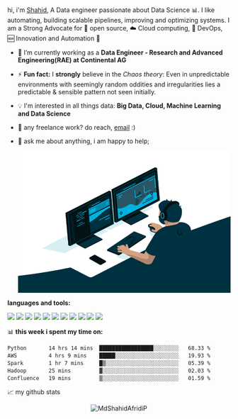 hi, i'm [Shahid](https://www.linkedin.com/in/md-shahid-afridi-p-b5a72a1a3/), A Data engineer passionate about Data Science :bar_chart:. I like automating, building scalable pipelines, improving and optimizing systems. I am a Strong Advocate for 📜 open source, :cloud: Cloud computing, 🚀 DevOps, :new: Innovation and Automation :robot: 

- 🌱 I’m currently working as a **Data Engineer - Research and Advanced Engineering(RAE) at Continental AG**
- ⚡ **Fun fact:** I **strongly** believe in the *Chaos theory*: Even in unpredictable environments with seemingly random oddities and irregularities lies a predictable & sensible pattern not seen initially.
- :bulb: I'm interested in all things data: **Big Data, Cloud, Machine Learning and Data Science**
- 💼 any freelance work? do reach, [email](mailto:mdshahidafridip@gmail.com) :)
- 💬 ask me about anything, i am happy to help;


  <img align="center" alt="GIF" src="https://github.com/MdShahidAfridiP/MdShahidAfridiP/blob/088dfbeee06b4e1e2cbd42ef038cc88e7a5e9056/code.gif?raw=true" width="500" height="320" />

**languages and tools:**  

<code><img height="20" src="https://raw.githubusercontent.com/Thomas-George-T/Thomas-George-T/master/assets/hadoop.svg"></code>
<code><img height="20" src="https://raw.githubusercontent.com/Thomas-George-T/Thomas-George-T/master/assets/apache_spark.svg"></code>
<code><img height="20" src="https://raw.githubusercontent.com/Thomas-George-T/Thomas-George-T/master/assets/aws.svg"></code>
<code><img height="20" src="https://raw.githubusercontent.com/Thomas-George-T/Thomas-George-T/master/assets/python.svg"></code>
<code><img height="20" src="https://raw.githubusercontent.com/Thomas-George-T/Thomas-George-T/master/assets/mysql.svg"></code>
<code><img height="20" src="https://raw.githubusercontent.com/Thomas-George-T/Thomas-George-T/master/assets/git.svg"></code>
<code><img height="20" src="https://raw.githubusercontent.com/Thomas-George-T/Thomas-George-T/master/assets/jira.svg"></code>
<code><img height="20" src="https://raw.githubusercontent.com/Thomas-George-T/Thomas-George-T/master/assets/kafka.svg"></code>
<code><img height="20" src="https://raw.githubusercontent.com/Thomas-George-T/Thomas-George-T/master/assets/linux-tux.svg"></code>
<code><img height="20" src="https://raw.githubusercontent.com/Thomas-George-T/Thomas-George-T/master/assets/tableau.svg"></code>
<code><img height="20" src="https://upload.wikimedia.org/wikipedia/commons/f/f4/Elasticsearch_logo.svg"></code>

📊 **this week i spent my time on:**

```txt
Python       14 hrs 14 mins  █████████████████░░░░░░░░   68.33 %
AWS          4 hrs 9 mins    █████░░░░░░░░░░░░░░░░░░░░   19.93 %
Spark        1 hr 7 mins     █▒░░░░░░░░░░░░░░░░░░░░░░░   05.39 %
Hadoop       25 mins         ▓░░░░░░░░░░░░░░░░░░░░░░░░   02.03 %
Confluence   19 mins         ▒░░░░░░░░░░░░░░░░░░░░░░░░   01.59 %
```


📈 my github stats

<p align="center"> <img src="https://github-readme-stats.vercel.app/api?username=MdShahidAfridiP&show_icons=true&theme=gotham" alt="MdShahidAfridiP" />

